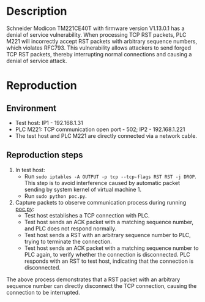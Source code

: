 # Description
Schneider Modicon TM221CE40T with firmware version V1.13.0.1 has a denial of service vulnerability. When processing TCP RST packets, PLC M221 will incorrectly accept RST packets with arbitrary sequence numbers, which violates RFC793. This vulnerability allows attackers to send forged TCP RST packets, thereby interrupting normal connections and causing a denial of service attack.

# Reproduction
## Environment
* Test host: IP1 - 192.168.1.31
* PLC M221: TCP communication open port - 502; IP2 - 192.168.1.221
* The test host and PLC M221 are directly connected via a network cable.

## Reproduction steps
1. In test host:
   * Run `sudo iptables -A OUTPUT -p tcp --tcp-flags RST RST -j DROP`. This step is to avoid interference caused by automatic packet sending by system kernel of virtual machine 1.
   * Run `sudo python poc.py`. 
3. Capture packets to observe communication process during running [poc.py]():
   * Test host establishes a TCP connection with PLC.
   * Test host sends an ACK packet with a matching sequence number, and PLC does not respond normally.
   * Test host sends a RST with an arbitrary sequence number to PLC, trying to terminate the connection.
   * Test host sends an ACK packet with a matching sequence number to PLC again, to verify whether the connection is disconnected. PLC responds with an RST to test host, indicating that the connection is disconnected.
  
The above process demonstrates that a RST packet with an arbitrary sequence number can directly disconnect the TCP connection, causing the connection to be interrupted.

